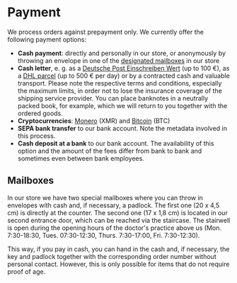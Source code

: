 # Payment

We process orders against prepayment only. We currently offer the following payment options:

* **Cash payment**: directly and personally in our store, or anonymously by throwing an envelope in one of the [designated mailboxes](#briefkaesten) in our store
* **Cash letter**, e. g. as a [Deutsche Post Einschreiben Wert](https://www.deutschepost.de/de/e/einschreiben/kuendigung-abo-themen/geld-verschicken.html) (up to 100 €), as a [DHL parcel](https://www.dhl.de/content/dam/images/pdf/dhl-wertgegenstaende-de.pdf) (up to 500 € per day) or by a contracted cash and valuable transport. Please note the respective terms and conditions, especially the maximum limits, in order not to lose the insurance coverage of the shipping service provider. You can place banknotes in a neutrally packed book, for example, which we will return to you together with the ordered goods.
* **Cryptocurrencies**: [Monero](https://www.getmonero.org/) (XMR) and [Bitcoin](https://bitcoin.org/) (BTC)
* **SEPA bank transfer** to our bank account. Note the metadata involved in this process.
* **Cash deposit at a bank** to our bank account. The availability of this option and the amount of the fees differ from bank to bank and sometimes even between bank employees.

<h2 id="briefkaesten">Mailboxes</h2>

In our store we have two special mailboxes where you can throw in envelopes with cash and, if necessary, a padlock. The first one (20 x 4,5 cm) is directly at the counter. The second one (17 x 1,8 cm) is located in our second entrance door, which can be reached via the staircase. The stairwell is open during the opening hours of the doctor's practice above us (Mon. 7:30-18:30, Tues. 07:30-12:30, Thurs. 7:30-17:00, Fri. 7:30-12:30).

This way, if you pay in cash, you can hand in the cash and, if necessary, the key and padlock together with the corresponding order number without personal contact. However, this is only possible for items that do not require proof of age.

